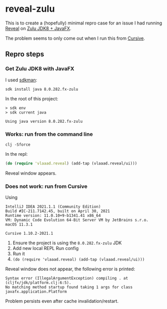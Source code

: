# reveal-zulu

This is to create a (hopefully) minimal repro case for an issue I had running [Reveal](https://vlaaad.github.io/reveal/) on [Zulu JDK8 + JavaFX](https://www.azul.com/downloads/zulu-community/?os=macos&architecture=x86-64-bit&package=jdk-fx).

The problem seems to only come out when I run this from [Cursive](https://cursive-ide.com/).

## Repro steps

### Get Zulu JDK8 with JavaFX

I used [sdkman](https://sdkman.io/):

```shell
sdk install java 8.0.282.fx-zulu
```

In the root of this project:

```shell
> sdk env
> sdk current java

Using java version 8.0.282.fx-zulu
```

### Works: run from the command line

```shell
clj -Sforce 
```

In the repl:

```clojure
(do (require 'vlaaad.reveal) (add-tap (vlaaad.reveal/ui)))
```

Reveal window appears.

### Does not work: run from Cursive

Using

```text
IntelliJ IDEA 2021.1.1 (Community Edition)
Build #IC-211.7142.45, built on April 30, 2021
Runtime version: 11.0.10+9-b1341.41 x86_64
VM: Dynamic Code Evolution 64-Bit Server VM by JetBrains s.r.o.
macOS 11.3.1

Cursive 1.10.2-2021.1
```

1. Ensure the project is using the `8.0.282.fx-zulu` JDK 
2. Add new local REPL Run config
3. Run it
4. `(do (require 'vlaaad.reveal) (add-tap (vlaaad.reveal/ui)))`

Reveal window does not appear, the following error is printed:

```text
Syntax error (IllegalArgumentException) compiling . at (cljfx/jdk/platform.clj:6:5).
No matching method startup found taking 1 args for class javafx.application.Platform
```

Problem persists even after cache invalidation/restart.
